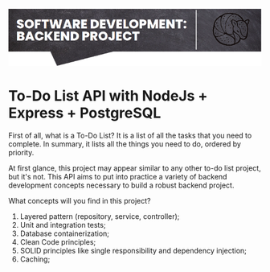 ![](image.png)

# **To-Do List API with NodeJs + Express + PostgreSQL**

First of all, what is a To-Do List? It is a list of all the tasks that you need to complete. In summary, it lists all the things you need to do, ordered by priority.

At first glance, this project may appear similar to any other to-do list project, but it's not. This API aims to put into practice a variety of backend development concepts necessary to build a robust backend project.

What concepts will you find in this project?

1. Layered pattern (repository, service, controller);
2. Unit and integration tests;
3. Database containerization;
4. Clean Code principles;
5. SOLID principles like single responsibility and dependency injection;
6. Caching;
